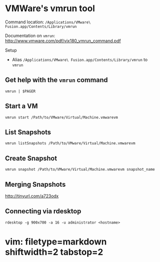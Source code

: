 # VMWare's vmrun tool #

Command location: `/Applications/VMware\ Fusion.app/Contents/Library/vmrun`

Documentation on `vmrun`: http://www.vmware.com/pdf/vix180_vmrun_command.pdf

Setup
- Alias `/Applications/VMware\ Fusion.app/Contents/Library/vmrun` to `vmrun`

## Get help with the `vmrun` command #

    vmrun | $PAGER

## Start a VM ##

    vmrun start /Path/to/VMware/Virtual/Machine.vmwarevm

## List Snapshots ##

    vmrun listSnapshots /Path/to/VMware/Virtual/Machine.vmwarevm

## Create Snapshot ##

    vmrun snapshot /Path/to/VMware/Virtual/Machine.vmwarevm snapshot_name

## Merging Snapshots ##

http://tinyurl.com/a723odx

## Connecting via rdesktop ##

    rdesktop -g 900x700 -a 16 -u administrator <hostname>

# vim: filetype=markdown shiftwidth=2 tabstop=2
